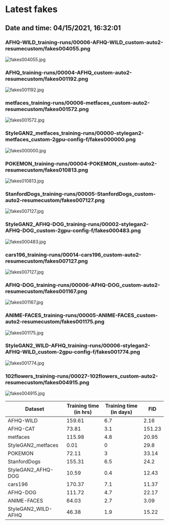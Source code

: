 # Latest fakes
## Date and time: 04/15/2021, 16:32:01
### AFHQ-WILD_training-runs/00006-AFHQ-WILD_custom-auto2-resumecustom/fakes004055.png
![fakes004055.jpg](https://i.ibb.co/KqqMCGC/eec944e64ef6.jpg "AFHQ-WILD_training-runs/00006-AFHQ-WILD_custom-auto2-resumecustom/fakes004055.png")

### AFHQ_training-runs/00004-AFHQ_custom-auto2-resumecustom/fakes001192.png
![fakes001192.jpg](https://i.ibb.co/F5C7srs/6f51f11261c8.jpg "AFHQ_training-runs/00004-AFHQ_custom-auto2-resumecustom/fakes001192.png")

### metfaces_training-runs/00006-metfaces_custom-auto2-resumecustom/fakes001572.png
![fakes001572.jpg](https://i.ibb.co/PNJRZMW/e265c41ad653.jpg "metfaces_training-runs/00006-metfaces_custom-auto2-resumecustom/fakes001572.png")

### StyleGAN2_metfaces_training-runs/00000-stylegan2-metfaces_custom-2gpu-config-f/fakes000000.png
![fakes000000.jpg](https://i.ibb.co/LJRjDTw/dd954f13ef8e.jpg "StyleGAN2_metfaces_training-runs/00000-stylegan2-metfaces_custom-2gpu-config-f/fakes000000.png")

### POKEMON_training-runs/00004-POKEMON_custom-auto2-resumecustom/fakes010813.png
![fakes010813.jpg](https://i.ibb.co/KVMHkvk/da2544c32b98.jpg "POKEMON_training-runs/00004-POKEMON_custom-auto2-resumecustom/fakes010813.png")

### StanfordDogs_training-runs/00005-StanfordDogs_custom-auto2-resumecustom/fakes007127.png
![fakes007127.jpg](https://i.ibb.co/dD38hxg/452e31044d5c.jpg "StanfordDogs_training-runs/00005-StanfordDogs_custom-auto2-resumecustom/fakes007127.png")

### StyleGAN2_AFHQ-DOG_training-runs/00002-stylegan2-AFHQ-DOG_custom-2gpu-config-f/fakes000483.png
![fakes000483.jpg](https://i.ibb.co/ZSG1Qfn/1f23d0088625.jpg "StyleGAN2_AFHQ-DOG_training-runs/00002-stylegan2-AFHQ-DOG_custom-2gpu-config-f/fakes000483.png")

### cars196_training-runs/00014-cars196_custom-auto2-resumecustom/fakes007127.png
![fakes007127.jpg](https://i.ibb.co/5LtRKMy/4ad761beb88c.jpg "cars196_training-runs/00014-cars196_custom-auto2-resumecustom/fakes007127.png")

### AFHQ-DOG_training-runs/00006-AFHQ-DOG_custom-auto2-resumecustom/fakes001167.png
![fakes001167.jpg](https://i.ibb.co/MVXqQsP/e60c16365696.jpg "AFHQ-DOG_training-runs/00006-AFHQ-DOG_custom-auto2-resumecustom/fakes001167.png")

### ANIME-FACES_training-runs/00005-ANIME-FACES_custom-auto2-resumecustom/fakes001175.png
![fakes001175.jpg](https://i.ibb.co/nfhZZTr/8d887e8feda5.jpg "ANIME-FACES_training-runs/00005-ANIME-FACES_custom-auto2-resumecustom/fakes001175.png")

### StyleGAN2_WILD-AFHQ_training-runs/00006-stylegan2-AFHQ-WILD_custom-2gpu-config-f/fakes001774.png
![fakes001774.jpg](https://i.ibb.co/JrRnL1W/8bf2818f8d3a.jpg "StyleGAN2_WILD-AFHQ_training-runs/00006-stylegan2-AFHQ-WILD_custom-2gpu-config-f/fakes001774.png")

### 102flowers_training-runs/00027-102flowers_custom-auto2-resumecustom/fakes004915.png
![fakes004915.jpg](https://i.ibb.co/Y82B1ZZ/da8f292442c4.jpg "102flowers_training-runs/00027-102flowers_custom-auto2-resumecustom/fakes004915.png")

| Dataset             |   Training time (in hrs) |   Training time (in days) |    FID |
|---------------------|--------------------------|---------------------------|--------|
| AFHQ-WILD           |                   159.61 |                       6.7 |   2.16 |
| AFHQ-CAT            |                    73.81 |                       3.1 | 151.23 |
| metfaces            |                   115.98 |                       4.8 |  20.95 |
| StyleGAN2_metfaces  |                     0.01 |                       0   |  29.8  |
| POKEMON             |                    72.11 |                       3   |  33.14 |
| StanfordDogs        |                   155.31 |                       6.5 |  24.2  |
| StyleGAN2_AFHQ-DOG  |                    10.59 |                       0.4 |  12.43 |
| cars196             |                   170.37 |                       7.1 |  11.37 |
| AFHQ-DOG            |                   111.72 |                       4.7 |  22.17 |
| ANIME-FACES         |                    64.03 |                       2.7 |   3.09 |
| StyleGAN2_WILD-AFHQ |                    46.38 |                       1.9 |  15.22 |